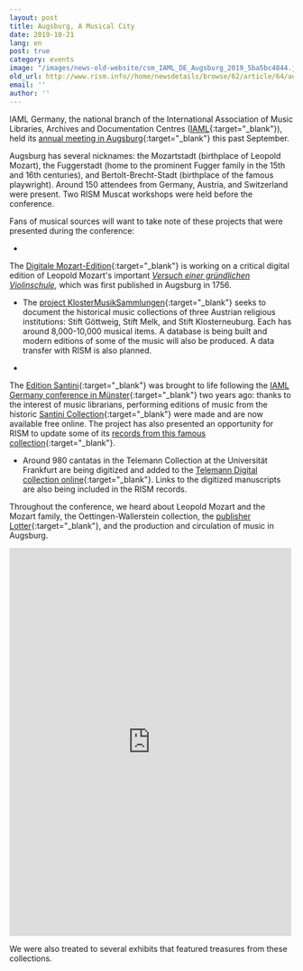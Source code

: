 ```yaml
---
layout: post
title: Augsburg, A Musical City
date: 2019-10-21
lang: en
post: true
category: events
image: "/images/news-old-website/csm_IAML_DE_Augsburg_2019_5ba5bc4844.jpg"
old_url: http://www.rism.info//home/newsdetails/browse/62/article/64/augsburg-a-musical-city.html
email: ''
author: ''
---
```



IAML Germany, the national branch of the International Association of Music Libraries, Archives and Documentation Centres ([IAML](https://www.iaml.info/){:target="_blank"}), held its [annual meeting in Augsburg](http://www.aibm.info/tagungen/2019-augsburg/){:target="_blank"} this past September.

Augsburg has several nicknames: the Mozartstadt (birthplace of Leopold Mozart), the Fuggerstadt (home to the prominent Fugger family in the 15th and 16th centuries), and Bertolt-Brecht-Stadt (birthplace of the famous playwright). Around 150 attendees from Germany, Austria, and Switzerland were present. Two RISM Muscat workshops were held before the conference.

Fans of musical sources will want to take note of these projects that were presented during the conference:

-

The [Digitale Mozart-Edition](https://mozarteum.at/digitale-mozart-edition/){:target="_blank"} is working on a critical digital edition of Leopold Mozart's important [_Versuch einer gründlichen Violinschule_](https://opac.rism.info/search?id=990042611&View=rism&Language=en), which was first published in Augsburg in 1756.



- The [project KlosterMusikSammlungen](https://klostermusiksammlungen.at/){:target="_blank"} seeks to document the historical music collections of three Austrian religious institutions: Stift Göttweig, Stift Melk, and Stift Klosterneuburg. Each has around 8,000-10,000 musical items. A database is being built and modern editions of some of the music will also be produced. A data transfer with RISM is also planned.

-

The [Edition Santini](http://fortunato-santini.de/edition-santini.php){:target="_blank"} was brought to life following the [IAML Germany conference in Münster](http://www.aibm.info/tagungen/2017-muenster/){:target="_blank"} two years ago: thanks to the interest of music librarians, performing editions of music from the historic [Santini Collection](http://fortunato-santini.de/){:target="_blank"} were made and are now available free online. The project has also presented an opportunity for RISM to update some of its [records from this famous collection](https://opac.rism.info/search?View=rism&q=fortunato+santini){:target="_blank"}.



- Around 980 cantatas in the Telemann Collection at the Universität Frankfurt are being digitized and added to the [Telemann Digital collection online](http://sammlungen.ub.uni-frankfurt.de/telemann/nav/index/all){:target="_blank"}. Links to the digitized manuscripts are also being included in the RISM records.

Throughout the conference, we heard about Leopold Mozart and the Mozart family, the Oettingen-Wallerstein collection, the [publisher Lotter](https://opac.rism.info/search?View=rism&q=Lotter){:target="_blank"}, and the production and circulation of music in Augsburg.

<iframe src="https://www.facebook.com/plugins/post.php?href=https%3A%2F%2Fwww.facebook.com%2FRISM.info%2Fposts%2F3203030349737787&amp;width=500" width="500" height="688" style="border:none;overflow:hidden" scrolling="no" frameborder="0" allowtransparency="true" allow="encrypted-media"></iframe>

We were also treated to several exhibits that featured treasures from these collections.

<script type="text/javascript">var switchTo5x=true;</script><script type="text/javascript" src="http://w.sharethis.com/button/buttons.js"></script><script type="text/javascript">stLight.options({publisher: "9b601438-1ce1-49d8-bfd7-9cff5df54c17", doNotHash: false, doNotCopy: false, hashAddressBar: false});</script>
